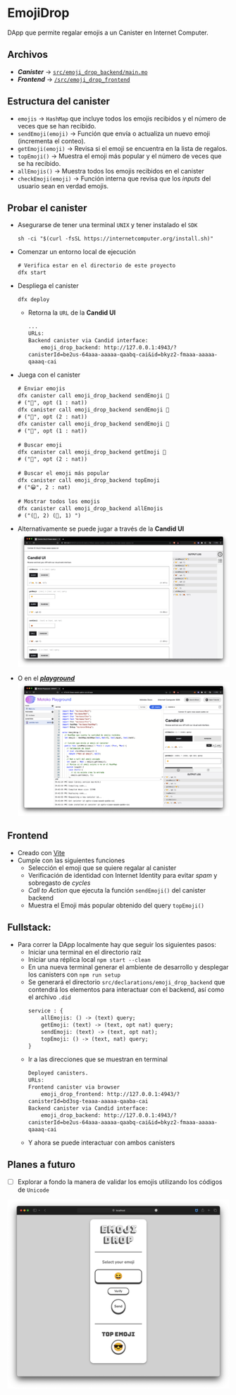 # EmojiDrop

DApp que permite regalar emojis a un Canister en Internet Computer.

## Archivos

-   **_Canister_** -> [`src/emoji_drop_backend/main.mo`](./src/emoji_drop_backend/main.mo)
-   **_Frontend_** -> [`/src/emoji_drop_frontend`](./src/emoji_drop_frontend/)

## Estructura del canister

-   `emojis` -> `HashMap` que incluye todos los emojis recibidos y el número de veces que se han recibido.
-   `sendEmoji(emoji)` -> Función que envía o actualiza un nuevo emoji (incrementa el conteo).
-   `getEmoji(emoji)` -> Revisa si el emoji se encuentra en la lista de regalos.
-   `topEmoji()` -> Muestra el emoji más popular y el número de veces que se ha recibido.
-   `allEmojis()` -> Muestra todos los emojis recibidos en el canister
-   `checkEmoji(emoji)` -> Función interna que revisa que los _inputs_ del usuario sean en verdad emojis.

## Probar el canister

-   Asegurarse de tener una terminal `UNIX` y tener instalado el `SDK`

    ```Shell
    sh -ci "$(curl -fsSL https://internetcomputer.org/install.sh)"
    ```

-   Comenzar un entorno local de ejecución
    ```Shell
    # Verifica estar en el directorio de este proyecto
    dfx start
    ```
-   Despliega el canister
    ```Shell
    dfx deploy
    ```
    -   Retorna la `URL` de la **Candid UI**
        ```Shell
        ...
        URLs:
        Backend canister via Candid interface:
            emoji_drop_backend: http://127.0.0.1:4943/?canisterId=be2us-64aaa-aaaaa-qaabq-cai&id=bkyz2-fmaaa-aaaaa-qaaaq-cai
        ```
-   Juega con el canister

    ```Shell
    # Enviar emojis
    dfx canister call emoji_drop_backend sendEmoji 🙂
    # ("🙂", opt (1 : nat))
    dfx canister call emoji_drop_backend sendEmoji 🙂
    # ("🙂", opt (2 : nat))
    dfx canister call emoji_drop_backend sendEmoji 🤬
    # ("🤬", opt (1 : nat))

    # Buscar emoji
    dfx canister call emoji_drop_backend getEmoji 🙂
    # ("🙂", opt (2 : nat))

    # Buscar el emoji más popular
    dfx canister call emoji_drop_backend topEmoji
    # ("😀", 2 : nat)

    # Mostrar todos los emojis
    dfx canister call emoji_drop_backend allEmojis
    # ("(🙂, 2) (🤬, 1) ")
    ```

-   Alternativamente se puede jugar a través de la **Candid UI**
    ![Candid UI](./_resources/candid-ui.png)

-   O en el _[**playground**](https://m7sm4-2iaaa-aaaab-qabra-cai.ic0.app/)_
    ![Playground](./_resources/playground.png)

## Frontend

-   Creado con [Vite](https://vitejs.dev)
-   Cumple con las siguientes funciones
    -   Selección el emoji que se quiere regalar al canister
    -   Verificación de identidad con Internet Identity para evitar _spam_ y sobregasto de _cycles_
    -   _Call to Action_ que ejecuta la función `sendEmoji()` del canister backend
    -   Muestra el Emoji más popular obtenido del query `topEmoji()`

## Fullstack:

-   Para correr la DApp localmente hay que seguir los siguientes pasos:
    -   Iniciar una terminal en el directorio raíz
    -   Iniciar una réplica local `npm start --clean`
    -   En una nueva terminal generar el ambiente de desarrollo y desplegar los canisters con `npm run setup`
    -   Se generará el directorio `src/declarations/emoji_drop_backend` que contendrá los elementos para interactuar con el backend, así como el archivo `.did`
        ```DID
        service : {
            allEmojis: () -> (text) query;
            getEmoji: (text) -> (text, opt nat) query;
            sendEmoji: (text) -> (text, opt nat);
            topEmoji: () -> (text, nat) query;
        }
        ```
    -   Ir a las direcciones que se muestran en terminal
        ```SHELL
        Deployed canisters.
        URLs:
        Frontend canister via browser
            emoji_drop_frontend: http://127.0.0.1:4943/?canisterId=bd3sg-teaaa-aaaaa-qaaba-cai
        Backend canister via Candid interface:
            emoji_drop_backend: http://127.0.0.1:4943/?canisterId=be2us-64aaa-aaaaa-qaabq-cai&id=bkyz2-fmaaa-aaaaa-qaaaq-cai
        ```
    -   Y ahora se puede interactuar con ambos canisters

## Planes a futuro

-   [ ] Explorar a fondo la manera de validar los emojis utilizando los códigos de `Unicode`

![UI](./_resources/ui.png)
